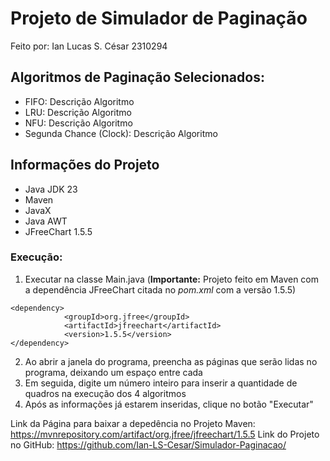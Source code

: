 # Projeto de Simulador de Paginação

Feito por: Ian Lucas S. César 2310294
## Algoritmos de Paginação Selecionados:
- FIFO: Descrição Algoritmo
- LRU: Descrição Algoritmo
- NFU: Descrição Algoritmo
- Segunda Chance (Clock): Descrição Algoritmo

## Informações do Projeto
- Java JDK 23
- Maven
- JavaX
- Java AWT
- JFreeChart 1.5.5

### Execução:
1. Executar na classe Main.java (**Importante:** Projeto feito em Maven com a dependência JFreeChart citada no *pom.xml* com a versão 1.5.5)
```
<dependency>
            <groupId>org.jfree</groupId>
            <artifactId>jfreechart</artifactId>
            <version>1.5.5</version>
</dependency>
```
2. Ao abrir a janela do programa, preencha as páginas que serão lidas no programa, deixando um espaço entre cada
3. Em seguida, digite um número inteiro para inserir a quantidade de quadros na execução dos 4 algoritmos
4. Após as informações já estarem inseridas, clique no botão "Executar"

Link da Página para baixar a depedência no Projeto Maven:
https://mvnrepository.com/artifact/org.jfree/jfreechart/1.5.5
Link do Projeto no GitHub:
https://github.com/Ian-LS-Cesar/Simulador-Paginacao/
